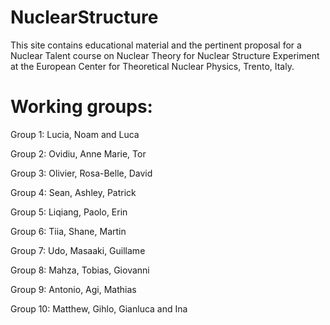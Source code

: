 # NuclearStructure
This site contains educational material and the pertinent proposal for a Nuclear Talent course on Nuclear Theory for Nuclear Structure Experiment at the European Center for Theoretical Nuclear Physics, Trento, Italy.
# Working groups: 
Group 1: Lucia, Noam and Luca

Group 2: Ovidiu, Anne Marie, Tor

Group 3: Olivier, Rosa-Belle, David

Group 4: Sean, Ashley, Patrick

Group 5: Liqiang, Paolo, Erin

Group 6: Tiia, Shane, Martin

Group 7: Udo, Masaaki, Guillame

Group 8: Mahza, Tobias, Giovanni

Group 9: Antonio, Agi, Mathias

Group 10: Matthew, Gihlo, Gianluca and Ina
